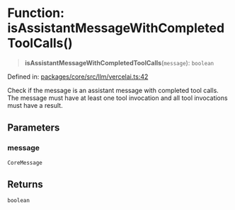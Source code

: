# Function: isAssistantMessageWithCompletedToolCalls()

> **isAssistantMessageWithCompletedToolCalls**(`message`): `boolean`

Defined in: [packages/core/src/llm/vercelai.ts:42](https://github.com/GeoDaCenter/openassistant/blob/0f7bf760e453a1735df9463dc799b04ee2f630fd/packages/core/src/llm/vercelai.ts#L42)

Check if the message is an assistant message with completed tool calls.
The message must have at least one tool invocation and all tool invocations
must have a result.

## Parameters

### message

`CoreMessage`

## Returns

`boolean`
